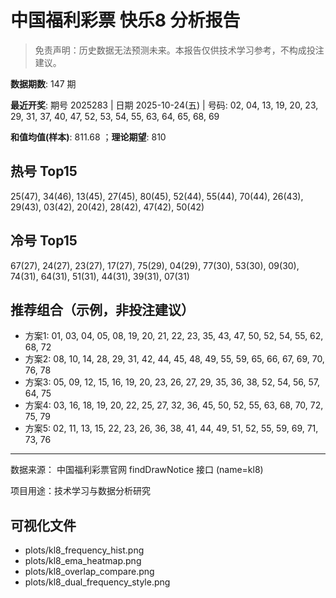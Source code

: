 # 中国福利彩票 快乐8 分析报告

> 免责声明：历史数据无法预测未来。本报告仅供技术学习参考，不构成投注建议。


**数据期数**: 147 期

**最近开奖**: 期号 2025283 | 日期 2025-10-24(五) | 号码: 02, 04, 13, 19, 20, 23, 29, 31, 37, 40, 47, 52, 53, 54, 55, 63, 64, 65, 68, 69

**和值均值(样本)**: 811.68 ；**理论期望**: 810


## 热号 Top15

25(47), 34(46), 13(45), 27(45), 80(45), 52(44), 55(44), 70(44), 26(43), 29(43), 03(42), 20(42), 28(42), 47(42), 50(42)


## 冷号 Top15

67(27), 24(27), 23(27), 17(27), 75(29), 04(29), 77(30), 53(30), 09(30), 74(31), 64(31), 51(31), 44(31), 39(31), 07(31)


## 推荐组合（示例，非投注建议）

- 方案1: 01, 03, 04, 05, 08, 19, 20, 21, 22, 23, 35, 43, 47, 50, 52, 54, 55, 62, 68, 72
- 方案2: 08, 10, 14, 28, 29, 31, 42, 44, 45, 48, 49, 55, 59, 65, 66, 67, 69, 70, 76, 78
- 方案3: 05, 09, 12, 15, 16, 19, 20, 23, 26, 27, 29, 35, 36, 38, 52, 54, 56, 57, 64, 75
- 方案4: 03, 16, 18, 19, 20, 22, 25, 27, 32, 36, 45, 50, 52, 55, 63, 68, 70, 72, 75, 79
- 方案5: 02, 11, 13, 15, 22, 23, 26, 36, 38, 41, 44, 49, 51, 52, 55, 59, 69, 71, 73, 76

---

数据来源： 中国福利彩票官网 findDrawNotice 接口 (name=kl8)

项目用途：技术学习与数据分析研究


## 可视化文件

- plots/kl8_frequency_hist.png
- plots/kl8_ema_heatmap.png
- plots/kl8_overlap_compare.png
- plots/kl8_dual_frequency_style.png